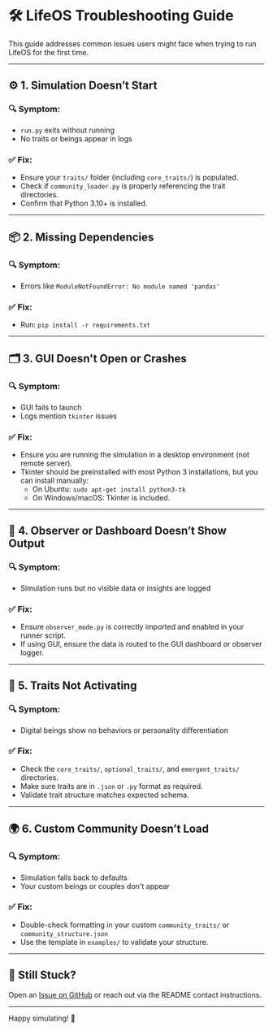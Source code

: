 
# 🛠️ LifeOS Troubleshooting Guide

This guide addresses common issues users might face when trying to run LifeOS for the first time.

---

## ⚙️ 1. Simulation Doesn’t Start

### 🔍 Symptom:
- `run.py` exits without running
- No traits or beings appear in logs

### ✅ Fix:
- Ensure your `traits/` folder (including `core_traits/`) is populated.
- Check if `community_loader.py` is properly referencing the trait directories.
- Confirm that Python 3.10+ is installed.

---

## 📦 2. Missing Dependencies

### 🔍 Symptom:
- Errors like `ModuleNotFoundError: No module named 'pandas'`

### ✅ Fix:
- Run: `pip install -r requirements.txt`

---

## 🗂️ 3. GUI Doesn't Open or Crashes

### 🔍 Symptom:
- GUI fails to launch
- Logs mention `tkinter` issues

### ✅ Fix:
- Ensure you are running the simulation in a desktop environment (not remote server).
- Tkinter should be preinstalled with most Python 3 installations, but you can install manually:
  - On Ubuntu: `sudo apt-get install python3-tk`
  - On Windows/macOS: Tkinter is included.

---

## 📁 4. Observer or Dashboard Doesn’t Show Output

### 🔍 Symptom:
- Simulation runs but no visible data or insights are logged

### ✅ Fix:
- Ensure `observer_mode.py` is correctly imported and enabled in your runner script.
- If using GUI, ensure the data is routed to the GUI dashboard or observer logger.

---

## 🧬 5. Traits Not Activating

### 🔍 Symptom:
- Digital beings show no behaviors or personality differentiation

### ✅ Fix:
- Check the `core_traits/`, `optional_traits/`, and `emergent_traits/` directories.
- Make sure traits are in `.json` or `.py` format as required.
- Validate trait structure matches expected schema.

---

## 🌍 6. Custom Community Doesn’t Load

### 🔍 Symptom:
- Simulation falls back to defaults
- Your custom beings or couples don't appear

### ✅ Fix:
- Double-check formatting in your custom `community_traits/` or `community_structure.json`
- Use the template in `examples/` to validate your structure.

---

## 💬 Still Stuck?

Open an [Issue on GitHub](https://github.com/your-repo-url/issues) or reach out via the README contact instructions.

---

Happy simulating! 🌱
